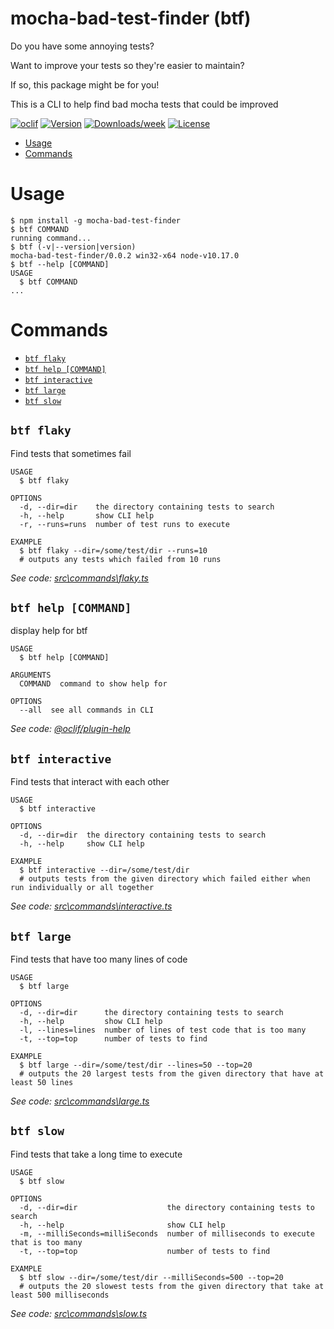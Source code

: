 mocha-bad-test-finder (btf)
=====================

Do you have some annoying tests?

Want to improve your tests so they're easier to maintain?

If so, this package might be for you!

This is a CLI to help find bad mocha tests that could be improved

[![oclif](https://img.shields.io/badge/cli-oclif-brightgreen.svg)](https://oclif.io)
[![Version](https://img.shields.io/npm/v/mocha-bad-test-finder.svg)](https://npmjs.org/package/mocha-bad-test-finder)
[![Downloads/week](https://img.shields.io/npm/dw/mocha-bad-test-finder.svg)](https://npmjs.org/package/mocha-bad-test-finder)
[![License](https://img.shields.io/npm/l/mocha-bad-test-finder.svg)](https://github.com/Dylanlan/mocha-bad-test-finder/blob/master/package.json)

<!-- toc -->
* [Usage](#usage)
* [Commands](#commands)
<!-- tocstop -->
# Usage
<!-- usage -->
```sh-session
$ npm install -g mocha-bad-test-finder
$ btf COMMAND
running command...
$ btf (-v|--version|version)
mocha-bad-test-finder/0.0.2 win32-x64 node-v10.17.0
$ btf --help [COMMAND]
USAGE
  $ btf COMMAND
...
```
<!-- usagestop -->
# Commands
<!-- commands -->
* [`btf flaky`](#btf-flaky)
* [`btf help [COMMAND]`](#btf-help-command)
* [`btf interactive`](#btf-interactive)
* [`btf large`](#btf-large)
* [`btf slow`](#btf-slow)

## `btf flaky`

Find tests that sometimes fail

```
USAGE
  $ btf flaky

OPTIONS
  -d, --dir=dir    the directory containing tests to search
  -h, --help       show CLI help
  -r, --runs=runs  number of test runs to execute

EXAMPLE
  $ btf flaky --dir=/some/test/dir --runs=10
  # outputs any tests which failed from 10 runs
```

_See code: [src\commands\flaky.ts](https://github.com/Dylanlan/mocha-bad-test-finder/blob/v0.0.2/src\commands\flaky.ts)_

## `btf help [COMMAND]`

display help for btf

```
USAGE
  $ btf help [COMMAND]

ARGUMENTS
  COMMAND  command to show help for

OPTIONS
  --all  see all commands in CLI
```

_See code: [@oclif/plugin-help](https://github.com/oclif/plugin-help/blob/v2.2.3/src\commands\help.ts)_

## `btf interactive`

Find tests that interact with each other

```
USAGE
  $ btf interactive

OPTIONS
  -d, --dir=dir  the directory containing tests to search
  -h, --help     show CLI help

EXAMPLE
  $ btf interactive --dir=/some/test/dir
  # outputs tests from the given directory which failed either when run individually or all together
```

_See code: [src\commands\interactive.ts](https://github.com/Dylanlan/mocha-bad-test-finder/blob/v0.0.2/src\commands\interactive.ts)_

## `btf large`

Find tests that have too many lines of code

```
USAGE
  $ btf large

OPTIONS
  -d, --dir=dir      the directory containing tests to search
  -h, --help         show CLI help
  -l, --lines=lines  number of lines of test code that is too many
  -t, --top=top      number of tests to find

EXAMPLE
  $ btf large --dir=/some/test/dir --lines=50 --top=20
  # outputs the 20 largest tests from the given directory that have at least 50 lines
```

_See code: [src\commands\large.ts](https://github.com/Dylanlan/mocha-bad-test-finder/blob/v0.0.2/src\commands\large.ts)_

## `btf slow`

Find tests that take a long time to execute

```
USAGE
  $ btf slow

OPTIONS
  -d, --dir=dir                    the directory containing tests to search
  -h, --help                       show CLI help
  -m, --milliSeconds=milliSeconds  number of milliseconds to execute that is too many
  -t, --top=top                    number of tests to find

EXAMPLE
  $ btf slow --dir=/some/test/dir --milliSeconds=500 --top=20
  # outputs the 20 slowest tests from the given directory that take at least 500 milliseconds
```

_See code: [src\commands\slow.ts](https://github.com/Dylanlan/mocha-bad-test-finder/blob/v0.0.2/src\commands\slow.ts)_
<!-- commandsstop -->
